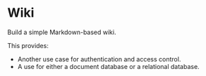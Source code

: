 # Wiki

Build a simple Markdown-based wiki.

This provides:

-   Another use case for authentication and access control.
-   A use for either a document database or a relational database.
